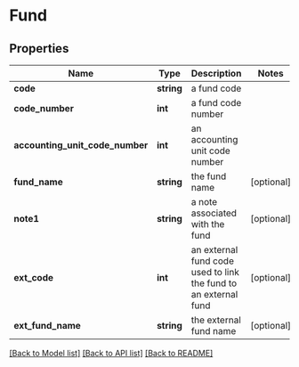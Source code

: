 # Fund

## Properties
Name | Type | Description | Notes
------------ | ------------- | ------------- | -------------
**code** | **string** | a fund code | 
**code_number** | **int** | a fund code number | 
**accounting_unit_code_number** | **int** | an accounting unit code number | 
**fund_name** | **string** | the fund name | [optional] 
**note1** | **string** | a note associated with the fund | [optional] 
**ext_code** | **int** | an external fund code used to link the fund to an external fund | [optional] 
**ext_fund_name** | **string** | the external fund name | [optional] 

[[Back to Model list]](../README.md#documentation-for-models) [[Back to API list]](../README.md#documentation-for-api-endpoints) [[Back to README]](../README.md)


